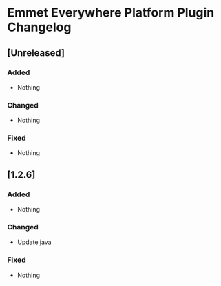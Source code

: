 <!-- Keep a Changelog guide -> https://keepachangelog.com -->

# Emmet Everywhere Platform Plugin Changelog

## [Unreleased]
### Added
- Nothing

### Changed
- Nothing

### Fixed
- Nothing

## [1.2.6]
### Added
- Nothing

### Changed
- Update java

### Fixed
- Nothing